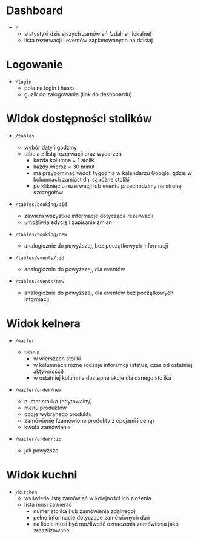 # Dashboard

- `/`
  - statystyki dzisiejszych zamówień (zdalne i lokalne)
  - lista rezerwacji i eventów zaplanowanych na dzisiaj

# Logowanie

- `/login`
  - pola na login i hasło
  - guzik do zalogowania (link do dashboardu)

# Widok dostępności stolików

- `/tables`
  - wybór daty i godziny
  - tabela z listą rezerwacji oraz wydarzeń
    - każda kolumna = 1 stolik
    - każdy wiersz = 30 minut
    - ma przypominać widok tygodnia w kalendarzu Google, gdzie w kolumnach zamiast dni są różne stoliki
    - po kliknięciu rezerwacji lub eventu przechodzimy na stronę szczegółów

- `/tables/booking/:id`
  - zawiera wszystkie informacje dotyczące rezerwacji
  - umożliwia edycję i zapisanie zmian

- `/tables/booking/new`
  - analogicznie do powyższej, bez początkowych informacji

- `/tables/events/:id`
  - analogicznie do powyższej, dla eventów

- `/tables/events/new`
  - analogicznie do powyższej, dla eventów bez początkowych informacji
  

# Widok kelnera

- `/waiter`
  - tabela
    - w wierszach stoliki
    - w kolumnach różne rodzaje inforamcji (status, czas od ostatniej aktywności)
    - w ostatniej kolumnie dostępne akcje dla danego stolika

- `/waiter/order/new`
  - numer stolika (edytowalny)
  - menu produktów
  - opcje wybranego produktu
  - zamówienie (zamówione produkty z opcjami i ceną)
  - kwota zamówienia

- `/waiter/order/:id`
  - jak powyższe

# Widok kuchni

- `/kitchen`
  - wyświetla listę zamówień w kolejności ich złożenia
  - lista musi zawierać 
    - numer stolika  (lub zamówienia zdalnego)
    - pełne informacje dotyczące zamówionych dań
    - na liście musi być możliwość oznaczenia zamówienia jako zreazlizowane